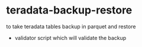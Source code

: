 # teradata-backup-restore
to take teradata tables backup in parquet and restore
- validator script which will validate the backup
